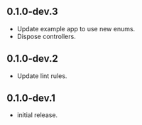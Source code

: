 ## 0.1.0-dev.3
 - Update example app to use new enums.
 - Dispose controllers.

## 0.1.0-dev.2
 - Update lint rules.

## 0.1.0-dev.1
 - initial release.
